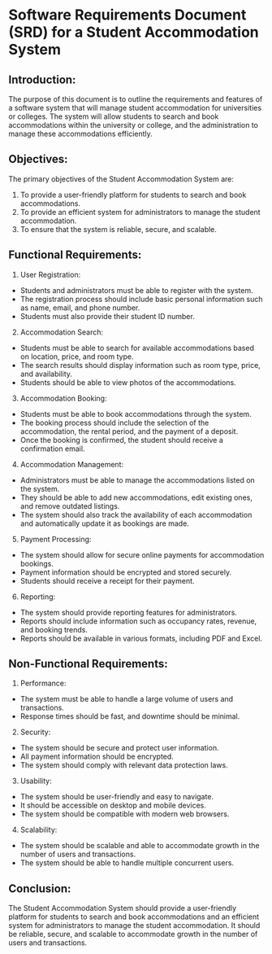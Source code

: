 # Software Requirements Document (SRD) for a Student Accommodation System
## Introduction:

The purpose of this document is to outline the requirements and features of a software system that will manage student accommodation for universities or colleges. The system will allow students to search and book accommodations within the university or college, and the administration to manage these accommodations efficiently.

## Objectives:

The primary objectives of the Student Accommodation System are:

1. To provide a user-friendly platform for students to search and book accommodations.
2. To provide an efficient system for administrators to manage the student accommodation.
3. To ensure that the system is reliable, secure, and scalable.
## Functional Requirements:

1. User Registration:
- Students and administrators must be able to register with the system.
- The registration process should include basic personal information such as name, email, and phone number.
- Students must also provide their student ID number.
2. Accommodation Search:
- Students must be able to search for available accommodations based on location, price, and room type.
- The search results should display information such as room type, price, and availability.
- Students should be able to view photos of the accommodations.
3. Accommodation Booking:
- Students must be able to book accommodations through the system.
- The booking process should include the selection of the accommodation, the rental period, and the payment of a deposit.
- Once the booking is confirmed, the student should receive a confirmation email.
4. Accommodation Management:
- Administrators must be able to manage the accommodations listed on the system.
- They should be able to add new accommodations, edit existing ones, and remove outdated listings.
- The system should also track the availability of each accommodation and automatically update it as bookings are made.
5. Payment Processing:
- The system should allow for secure online payments for accommodation bookings.
- Payment information should be encrypted and stored securely.
- Students should receive a receipt for their payment.
6. Reporting:
- The system should provide reporting features for administrators.
- Reports should include information such as occupancy rates, revenue, and booking trends.
- Reports should be available in various formats, including PDF and Excel.
## Non-Functional Requirements:

1. Performance:
- The system must be able to handle a large volume of users and transactions.
- Response times should be fast, and downtime should be minimal.
2. Security:
- The system should be secure and protect user information.
- All payment information should be encrypted.
- The system should comply with relevant data protection laws.
3. Usability:
- The system should be user-friendly and easy to navigate.
- It should be accessible on desktop and mobile devices.
- The system should be compatible with modern web browsers.
4. Scalability:
- The system should be scalable and able to accommodate growth in the number of users and transactions.
- The system should be able to handle multiple concurrent users.
## Conclusion:

The Student Accommodation System should provide a user-friendly platform for students to search and book accommodations and an efficient system for administrators to manage the student accommodation. It should be reliable, secure, and scalable to accommodate growth in the number of users and transactions.
